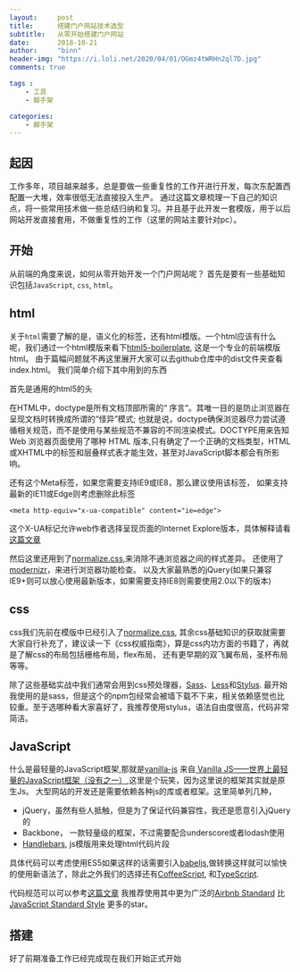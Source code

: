 ```yaml
---
layout:     post
title:      搭建门户网站技术选型
subtitle:   从零开始搭建门户网站
date:       2018-10-21
author:     "binn"
header-img: "https://i.loli.net/2020/04/01/OGmz4tWRHn2ql7D.jpg"
comments: true

tags :
    - 工具
    - 脚手架

categories:
    - 脚手架
---
```




## 起因
工作多年，项目越来越多，总是要做一些重复性的工作开进行开发，每次东配置西配置一大堆，效率很低无法直接投入生产。
通过这篇文章梳理一下自己的知识点，将一些常用技术做一些总结归纳和复习。并且基于此开发一套模版，用于以后网站开发直接套用，不做重复性的工作（这里的网站主要针对pc）。

## 开始
从前端的角度来说，如何从零开始开发一个门户网站呢？ 首先是要有一些基础知识包括<code>JavaScript</code>, <code>css</code>, <code>html</code>。

## html
关于<code>html</code>需要了解的是，语义化的标签，还有html模版。一个html应该有什么呢，我们通过一个html模版来看下[html5-boilerplate](https://github.com/h5bp/html5-boilerplate), 这是一个专业的前端模版html。 由于篇幅问题就不再这里展开大家可以去github仓库中的dist文件夹查看index.html。
我们简单介绍下其中用到的东西

首先是通用的html5的头<code><!doctype html></code>

在HTML中，doctype是所有文档顶部所需的“ 序言“。其唯一目的是防止浏览器在呈现文档时转换成所谓的“怪异”模式; 也就是说，doctype确保浏览器尽力尝试遵循相关规范，而不是使用与某些规范不兼容的不同渲染模式。DOCTYPE用来告知 Web 浏览器页面使用了哪种 HTML 版本,只有确定了一个正确的文档类型，HTML或XHTML中的标签和层叠样式表才能生效，甚至对JavaScript脚本都会有所影响。

 还有这个Meta标签，如果您需要支持IE9或IE8，那么建议使用该标签， 如果支持最新的IE11或Edge则考虑删除此标签
 ```
 <meta http-equiv="x-ua-compatible" content="ie=edge">
 ```
 这个X-UA标记允许web作者选择呈现页面的Internet Explore版本，具体解释请看[这篇文章](https://stackoverflow.com/questions/6771258/what-does-meta-http-equiv-x-ua-compatible-content-ie-edge-do)


然后这里还用到了[normalize.css](https://necolas.github.io/normalize.css/),来消除不通浏览器之间的样式差异。
还使用了[modernizr](https://modernizr.com/)，来进行浏览器功能检查。
以及大家最熟悉的jQuery(如果只兼容IE9+则可以放心使用最新版本，如果需要支持IE8则需要使用2.0以下的版本)

## css
css我们先前在模版中已经引入了[normalize.css](https://necolas.github.io/normalize.css/), 其余css基础知识的获取就需要大家自行补充了，建议读一下《css权威指南》，算是css内功方面的书籍了，再就是了解css的布局包括栅格布局，flex布局， 还有更早期的双飞翼布局，圣杯布局等等。

除了这些基础实战中我们通常会用到css预处理器，[Sass](https://sass-lang.com/)、[Less](http://lesscss.org/)和[Stylus](http://stylus-lang.com/). 最开始我使用的是sass，但是这个的npm包经常会被墙下载不下来，相关依赖感觉也比较重。至于选哪种看大家喜好了，我推荐使用stylus，语法自由度很高，代码非常简洁。

## JavaScript
什么是最轻量的JavaScript框架,那就是[vanilla-js](http://vanilla-js.com/) 来自[ Vanilla JS——世界上最轻量的JavaScript框架（没有之一）](https://segmentfault.com/a/1190000000355277),这里是个玩笑，因为这里说的框架其实就是原生Js。
大型网站的开发还是需要依赖各种js的库或者框架。这里简单列几种，
* jQuery，虽然有些人抵触，但是为了保证代码兼容性，我还是愿意引入jQuery的
* Backbone， 一款轻量级的框架，不过需要配合underscore或者lodash使用
* [Handlebars](https://github.com/wycats/handlebars.js), js模版用来处理html代码片段

具体代码可以考虑使用ES5如果这样的话需要引入[babeljs](https://babeljs.io/),做转换这样就可以愉快的使用新语法了，除此之外我们的选择还有[CoffeeScript](https://coffeescript.org/), 和[TypeScript](https://www.typescriptlang.org/). 

代码规范可以可以参考[这篇文章](https://codeburst.io/5-javascript-style-guides-including-airbnb-github-google-88cbc6b2b7aa)
我推荐使用其中更为广泛的[Airbnb Standard](https://github.com/airbnb/javascript) 比[JavaScript Standard Style](https://github.com/standard/standard) 更多的star。

## 搭建
好了前期准备工作已经完成现在我们开始正式开始